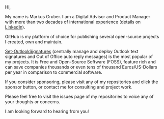 Hi,

My name is Markus Gruber. I am a Digital Advisor and Product Manager with more than two decades of international experience (details on [LinkedIn](https://www.linkedin.com/in/gruberma/)).

GitHub is my platform of choice for publishing several open-source projects I created, own and maintain.

[Set-OutlookSignatures](https://github.com/GruberMarkus/Set-OutlookSignatures) (centrally manage and deploy Outlook text signatures and Out of Office auto reply messages) is the most popular of my projects.
It is Free and Open-Source Software (FOSS), feature rich and can save companies thousands or even tens of thousand Euros/US-Dollars per year in comparison to commercial software.

If you consider sponsoring, please visit any of my repositories and click the sponsor button, or contact me for consulting and project work.

Please feel free to visit the issues page of my repositories to voice any of your thoughts or concerns.

I am looking forward to hearing from you!

